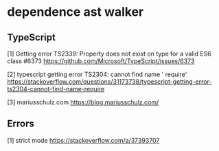# dependence ast walker

## TypeScript
[1] Getting error TS2339: Property does not exist on type for a valid ES6 class #6373
https://github.com/Microsoft/TypeScript/issues/6373
<br>

[2] typescript getting error TS2304: cannot find name ' require'
https://stackoverflow.com/questions/31173738/typescript-getting-error-ts2304-cannot-find-name-require
<br>

[3] mariusschulz.com
https://blog.mariusschulz.com/
<br>

## Errors
[1] strict mode
https://stackoverflow.com/a/37393707